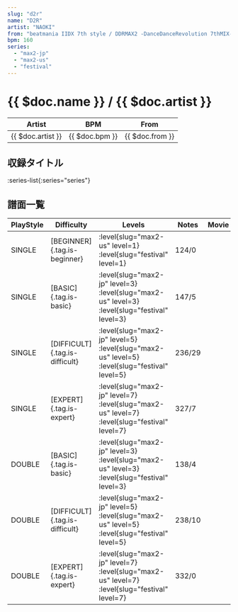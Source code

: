 ```yaml
---
slug: "d2r"
name: "D2R"
artist: "NAOKI"
from: "beatmania IIDX 7th style / DDRMAX2 -DanceDanceRevolution 7thMIX-"
bpm: 160
series:
  - "max2-jp"
  - "max2-us"
  - "festival"
---
```


# {{ $doc.name }} / {{ $doc.artist }}

|Artist|BPM|From|
|------|---|----|
|{{ $doc.artist }}|{{ $doc.bpm }}|{{ $doc.from }}|

## 収録タイトル

:series-list{:series="series"}

## 譜面一覧

|PlayStyle|Difficulty|Levels|Notes|Movie|
|---------|----------|------|-----|-----|
|SINGLE|[BEGINNER]{.tag.is-beginner}|<div class="field is-grouped is-grouped-multiline">:level{slug="max2-us" level=1} :level{slug="festival" level=1}</div>|124/0||
|SINGLE|[BASIC]{.tag.is-basic}|<div class="field is-grouped is-grouped-multiline">:level{slug="max2-jp" level=3} :level{slug="max2-us" level=3} :level{slug="festival" level=3}</div>|147/5||
|SINGLE|[DIFFICULT]{.tag.is-difficult}|<div class="field is-grouped is-grouped-multiline">:level{slug="max2-jp" level=5} :level{slug="max2-us" level=5} :level{slug="festival" level=5}</div>|236/29||
|SINGLE|[EXPERT]{.tag.is-expert}|<div class="field is-grouped is-grouped-multiline">:level{slug="max2-jp" level=7} :level{slug="max2-us" level=7} :level{slug="festival" level=7}</div>|327/7||
|DOUBLE|[BASIC]{.tag.is-basic}|<div class="field is-grouped is-grouped-multiline">:level{slug="max2-jp" level=3} :level{slug="max2-us" level=3} :level{slug="festival" level=3}</div>|138/4||
|DOUBLE|[DIFFICULT]{.tag.is-difficult}|<div class="field is-grouped is-grouped-multiline">:level{slug="max2-jp" level=5} :level{slug="max2-us" level=5} :level{slug="festival" level=5}</div>|238/10||
|DOUBLE|[EXPERT]{.tag.is-expert}|<div class="field is-grouped is-grouped-multiline">:level{slug="max2-jp" level=7} :level{slug="max2-us" level=7} :level{slug="festival" level=7}</div>|332/0||
